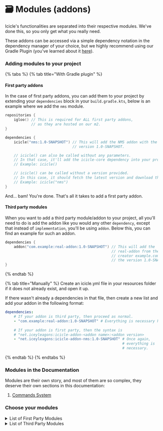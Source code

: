 # 🗃 Modules (addons)

Icicle's functionalities are separated into their respective modules. We've done this, so you only get what you really need.

These addons can be accessed via a simple dependency notation in the dependency manager of your choice, but we highly recommend using our Gradle Plugin (you've learned about it [here](../get-started.md#setting-up-your-development-environment)).

### Adding modules to your project

{% tabs %}
{% tab title="With Gradle plugin" %}
#### First party addons

In the case of first party addons, you can add them to your project by extending your `dependencies` block in your `build.gradle.kts`, below is an example where we add the `nms` module.

```kts
repositories {
    igloo() // This is required for ALL first party addons,
            // as they are hosted on our m2.
}

dependencies {
    icicle("nms:1.0-SNAPSHOT") // This will add the NMS addon with the
                               // version 1.0-SNAPSHOT.

    // icicle() can also be called without any parameters.
    // In that case, it'll add the icicle-core dependency into your project.
    // Example: icicle()

    // icicle() can be called without a version provided.
    // In this case, it should fetch the latest version and download that.
    // Example: icicle("nms")
}
```

And... bam! You're done. That's all it takes to add a first party addon.

#### Third party modules

When you want to add a third party module/addon to your project, all you'll need to do is add the addon like you would any other `dependency`, except that instead of `implementation`, you'll be using `addon`. Below this, you can find an example for such an addon.



```kts
dependencies {
    addon("com.example:real-addon:1.0-SNAPSHOT") // This will add the
                                                 // real-addon from the
                                                 // creator example.com with
                                                 // the version 1.0-SNAPSHOT.
}
```
{% endtab %}

{% tab title="Manually" %}
Create an icicle.yml file in your resources folder if it does not already exist, and open it up.

If there wasn't already a dependencies in that file, then create a new list and add your addon in the following format:

```yaml
dependencies:
    # If your addon is third party, then proceed as normal.
    - "com.example:real-addon:1.0-SNAPSHOT" # Everything is necessary here.
    
    # If your addon is first party, then the syntax is
    # "net.iceyleagons:icicle-addon-<addon name>:<addon version>
    - "net.iceyleagons:icicle-addon-nms:1.0-SNAPSHOT" # Once again,
                                                      # everything is
                                                      # necessary.
```
{% endtab %}
{% endtabs %}

### Modules in the Documentation

Modules are their own story, and most of them are so complex, they deserve their own sections in this documentation:

1. [Commands System](broken-reference)

### Choose your modules

<details>

<summary>List of First Party Modules</summary>



</details>

<details>

<summary>List of Third Party Modules</summary>



</details>

